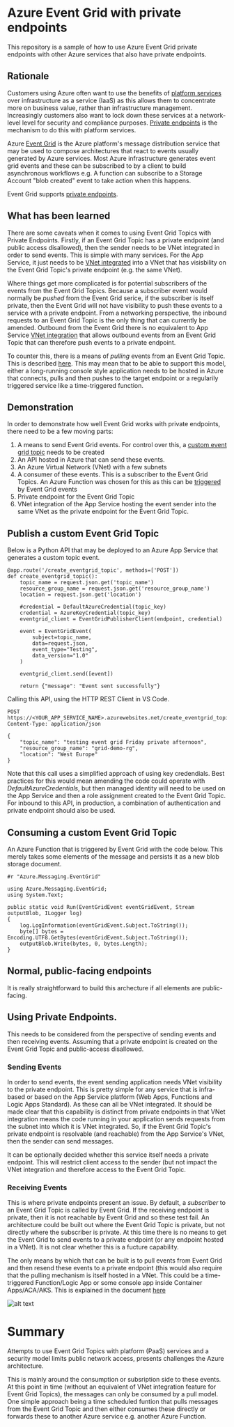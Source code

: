# Azure Event Grid with private endpoints

This repository is a sample of how to use Azure Event Grid private endpoints with other Azure services that also have private endpoints.

## Rationale

Customers using Azure often want to use the benefits of [platform services](https://learn.microsoft.com/en-us/azure/architecture/guide/design-principles/managed-services) over infrastructure as a service (IaaS) as this allows them to concentrate more on business value, rather than infrastructure management. Increasingly customers also want to lock down these services at a network-level level for security and compliance purposes. [Private endpoints](https://learn.microsoft.com/en-us/azure/private-link/private-endpoint-overview) is the mechanism to do this with platform services. 

Azure [Event Grid](https://learn.microsoft.com/en-us/azure/event-grid/overview) is the Azure platform's message distribution service that may be used to compose architectures that react to events usually generated by Azure services. Most Azure infrastructure generates event grid events and these can be subscribed to by a client to build asynchronous workflows e.g. A function can subscribe to a Storage Account "blob created" event to take action when this happens.

Event Grid supports [private endpoints](https://learn.microsoft.com/en-us/azure/event-grid/configure-private-endpoints). 

## What has been learned

There are some caveats when it comes to using Event Grid Topics with Private Endpoints. Firstly, if an Event Grid Topic has a private endpoint (and public access disallowed), then the sender needs to be VNet integrated in order to send events. This is simple with many services. For the App Service, it just needs to be [VNet integrated](https://learn.microsoft.com/en-us/azure/app-service/configure-vnet-integration-enable) into a VNet that has visisbility on the Event Grid Topic's private endpoint (e.g. the same VNet).

Where things get more complicated is for potential subscribers of the events from the Event Grid Topics. Because a subscriber event would normally be *pushed* from the Event Grid serice, if the subscriber is itself private, then the Event Grid will not have visibility to push these events to a service with a private endpoint. From a networking perspective, the inbound requests to an Event Grid Topic is the only thing that can currently be amended. Outbound from the Event Grid there is no equivalent to App Service [VNet integration](https://learn.microsoft.com/en-us/azure/app-service/configure-vnet-integration-enable) that allows outbound events from an Event Grid Topic that can therefore push events to a private endpoint.

To counter this, there is a means of *pulling* events from an Event Grid Topic. This is described [here](https://learn.microsoft.com/en-us/azure/event-grid/event-grid-dotnet-get-started-pull-delivery#pull-messages-from-the-topic). This may mean that to be able to support this model, either a long-running console style application needs to be hosted in Azure that connects, pulls and then pushes to the target endpoint or a regularily triggered service like a time-triggered function. 


## Demonstration

In order to demonstrate how well Event Grid works with private endpoints, there need to be a few moving parts:
1. A means to send Event Grid events. For control over this, a [custom event grid topic](https://learn.microsoft.com/en-us/azure/event-grid/create-custom-topic) needs to be created
2. An API hosted in Azure that can send these events.
3. An Azure Virtual Network (VNet) with a few subnets
4. A consumer of these events. This is a subscriber to the Event Grid Topics. An Azure Function was chosen for this as this can be [triggered](https://learn.microsoft.com/en-us/azure/azure-functions/functions-bindings-event-grid-trigger?tabs=python-v2%2Cisolated-process%2Cnodejs-v4%2Cextensionv3&pivots=programming-language-csharp)  by Event Grid events
5. Private endpoint for the Event Grid Topic
6. VNet integration of the App Service hosting the event sender into the same VNet as the private endpoint for the Event Grid Topic.  

## Publish a custom Event Grid Topic

Below is a Python API that may be deployed to an Azure App Service that generates a custom topic event.

```
@app.route('/create_eventgrid_topic', methods=['POST'])
def create_eventgrid_topic():
    topic_name = request.json.get('topic_name')
    resource_group_name = request.json.get('resource_group_name')
    location = request.json.get('location')

    #credential = DefaultAzureCredential(topic_key)
    credential = AzureKeyCredential(topic_key)
    eventgrid_client = EventGridPublisherClient(endpoint, credential)

    event = EventGridEvent(
        subject=topic_name,
        data=request.json,
        event_type="Testing",
        data_version="1.0"
    )

    eventgrid_client.send([event])

    return {"message": "Event sent successfully"}
```

Calling this API, using the HTTP REST Client in VS Code. 

```
POST https://<YOUR_APP_SERVICE_NAME>.azurewebsites.net/create_eventgrid_topic
Content-Type: application/json

{
    "topic_name": "testing event grid Friday private afternoon",
    "resource_group_name": "grid-demo-rg",
    "location": "West Europe"
}
```
Note that this call uses a simplified approach of using key credendials. Best practices for this would mean amending the code could operate with *DefaultAzureCredentials*, but then managed identity will need to be used on the App Service and then a role assignment created to the Event Grid Topic. For inbound to this API, in production, a combination of authentication and private endpoint should also be used.


## Consuming a custom Event Grid Topic

An Azure Function that is triggered by Event Grid with the code below. This merely takes some elements of the message and persists it as a new blob storage document.

```
#r "Azure.Messaging.EventGrid"

using Azure.Messaging.EventGrid;
using System.Text;

public static void Run(EventGridEvent eventGridEvent, Stream outputBlob, ILogger log)
{
    log.LogInformation(eventGridEvent.Subject.ToString());
    byte[] bytes = Encoding.UTF8.GetBytes(eventGridEvent.Subject.ToString());
    outputBlob.Write(bytes, 0, bytes.Length);
}
```

## Normal, public-facing endpoints

It is really straightforward to build this archecture if all elements are public-facing.

## Using Private Endpoints.

This needs to be considered from the perspective of sending events and then receiving events. Assuming that a private endpoint is created on the Event Grid Topic and public-access disallowed.

### Sending Events
In order to send events, the event sending application needs VNet visibility to the private endpoint. This is pretty simple for any service that is infra-based or based on the App Service platform (Web Apps, Functions and Logic Apps Standard). As these can all be VNet integrated. It should be made clear that this capability is distinct from private endpoints in that VNet integration means the code running in your application sends requests from the subnet into which it is VNet integrated. So, if the Event Grid Topic's private endpoint is resolvable (and reachable) from the App Service's VNet, then the sender can send messages.

It can be optionally decided whether this service itself needs a private endpoint. This will restrict client access to the sender (but not impact the VNet integration and therefore access to the Event Grid Topic.

### Receiving Events
This is where private endpoints present an issue. By default, a *subscriber* to an Event Grid Topic is called by Event Grid. If the receiving endpoint is private, then it is not reachable by Event Grid and so these test fail. An architecture could be built out where the Event Grid Topic is private, but not directly where the subscriber is private. At this time there is no means to get the Event Grid to send events to a private endpoint (or any endpoint hosted in a VNet). It is not clear whether this is a fucture capability.

The only means by which that can be built is to pull events from Event Grid and then resend these events to a private endpoint (this would also require that the pulling mechanism is itself hosted in a VNet. This could be a time-triggered Function/Logic App or some console app inside Container Apps/ACA/AKS. This is explained in the document [here](https://learn.microsoft.com/en-us/azure/event-grid/pull-delivery-overview#next-steps)

![alt text](https://learn.microsoft.com/en-us/azure/event-grid/includes/media/differences-between-consumption-modes/push-pull-delivery-mechanism.png "Push versus Pull")

# Summary
Attempts to use Event Grid Topics with platform (PaaS) services and a security model limits public network access, presents challenges the Azure architecture. 

This is mainly around the consumption or subsription side to these events. At this point in time (without an equivalent of VNet integration feature for Event Grid Topics), the messages can only be consumed by a pull model. One simple approach being a time scheduled funtion that pulls messages from the Event Grid Topic and then either consumes these directly or forwards these to another Azure service e.g. another Azure Function.
